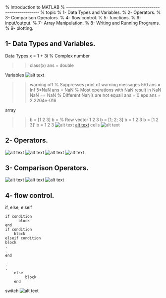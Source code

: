 %  Introduction to MATLAB
% ----------------------------------------------------------------
% topic
% 1- Data Types and Variables.
% 2- Operators.
% 3- Comparison Operators.
% 4- flow control.
% 5- functions.
% 6- input/output.
% 7- Array Manipulation.
% 8- Writing and Running Programs.
% 9- plotting.

## 1- Data Types and Variables. ##


 Data Types
  x = 1 + 3i % Complex number
 >> class(x)
 ans =
 double

 Variables
![alt text](image.png)
 >> warning off % Suppresses print of warning messages
 >> 5/0
 ans =
 Inf
 >> 5*NaN
 ans =
 NaN
 % Most operations with NaN result in NaN
 >> NaN == NaN % Different NaN’s are not equal!
 ans =
 0
 >> eps
 ans =
 2.2204e-016

 array
  >> b = [1 2 3]
 b =
 % Row vector
 1 2 3
 >> b = [1; 2; 3]
 b =
 1
 2
 3
  >> b = [1 2 3]’
 b =
 1
 2
 3
 ![alt text](image-1.png)
  [alt text](image-2.png)
 cells 
 ![alt text](image-3.png)



## 2- Operators. ##

![alt text](image-4.png)
![alt text](image-5.png)
![alt text](image-6.png)
![alt text](image-7.png)
## 3- Comparison Operators. ##

![alt text](image-8.png)
![alt text](image-9.png)
![alt text](image-10.png)
## 4- flow control. ##
if, else, elseif
   
    if condition 
          block
    end
    if condition
        block
    elseif condition
    block
    .
    .
    end

    .
    .
        else
             block
        end
switch 
![alt text](image-11.png)